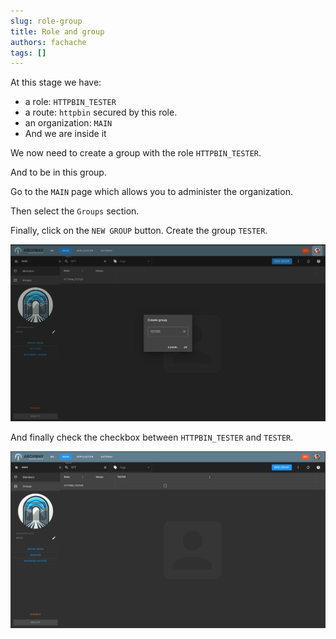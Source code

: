 ```yaml
---
slug: role-group
title: Role and group
authors: fachache
tags: []
---
```


At this stage we have:

 - a role: `HTTPBIN_TESTER`
 - a route: `httpbin` secured by this role.
 - an organization: `MAIN`
 - And we are inside it

We now need to create a group with the role `HTTPBIN_TESTER`.

And to be in this group.

Go to the `MAIN` page which allows you to administer the organization.

Then select the `Groups` section.

Finally, click on the `NEW GROUP` button. Create the group `TESTER`.

![new-group](../img/new-group.png)

And finally check the checkbox between `HTTPBIN_TESTER` and `TESTER`.

![role-in-group](../img/role-in-group.png)

